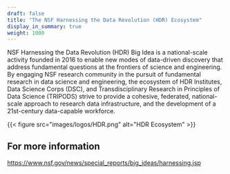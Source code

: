 ```yaml
---
draft: false
title: "The NSF Harnessing the Data Revolution (HDR) Ecosystem"
display_in_summary: true
weight: 1000
---
```


NSF Harnessing the Data Revolution (HDR) Big Idea is a national-scale activity founded in 2016 to enable new modes of data-driven discovery that address fundamental questions at the frontiers of science and engineering.  By engaging NSF research community in the pursuit of fundamental research in data science and engineering, the ecosystem of HDR Institutes, Data Science Corps (DSC), and Transdisciplinary Research in Principles of Data Science (TRIPODS) strive to provide a cohesive, federated, national-scale approach to research data infrastructure, and the development of a 21st-century data-capable workforce.

{{< figure src="images/logos/HDR.png" alt="HDR Ecosystem" >}}

## For more information

<a href="https://www.nsf.gov/news/special_reports/big_ideas/harnessing.jsp">https://www.nsf.gov/news/special_reports/big_ideas/harnessing.jsp</a>